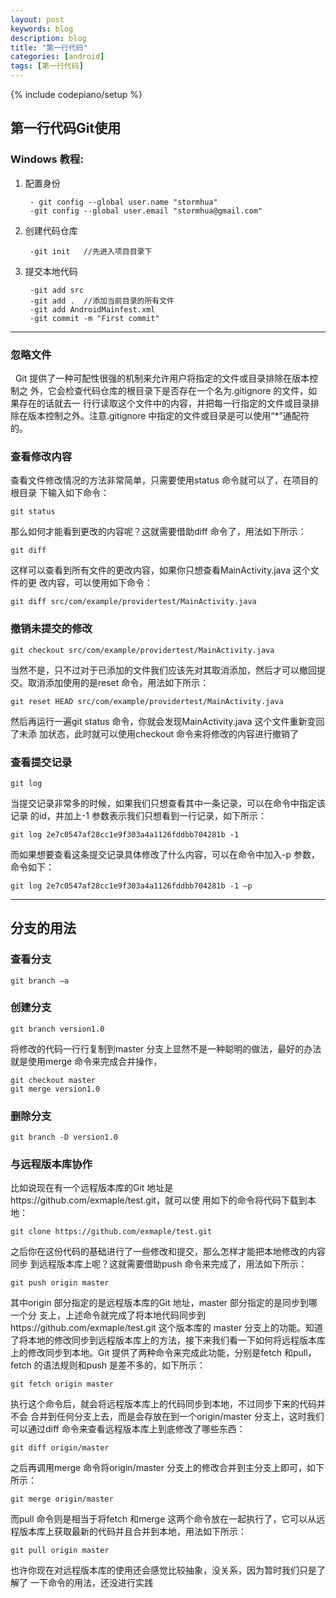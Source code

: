 ```yaml
---
layout: post
keywords: blog
description: blog
title: "第一行代码"
categories: [android]
tags: [第一行代码]
---
```

{% include codepiano/setup %}

## 第一行代码Git使用 ##

###  Windows 教程: ###

1. 配置身份 

		- git config --global user.name "stormhua"
		-git config --global user.email "stormhua@gmail.com"


1. 创建代码仓库

		-git init	//先进入项目目录下

1. 提交本地代码
		
		-git add src
		-git add .	//添加当前目录的所有文件
		-git add AndroidMainfest.xml
		-git commit -m "First commit"

----------

### 忽略文件 ###

&nbsp;&nbsp;Git 提供了一种可配性很强的机制来允许用户将指定的文件或目录排除在版本控制之
外，它会检查代码仓库的根目录下是否存在一个名为.gitignore 的文件，如果存在的话就去一
行行读取这个文件中的内容，并把每一行指定的文件或目录排除在版本控制之外。注意.gitignore 中指定的文件或目录是可以使用“*”通配符的。

### 查看修改内容 ###

查看文件修改情况的方法非常简单，只需要使用status 命令就可以了，在项目的根目录
下输入如下命令：

	git status

那么如何才能看到更改的内容呢？这就需要借助diff 命令了，用法如下所示：

	git diff

这样可以查看到所有文件的更改内容，如果你只想查看MainActivity.java 这个文件的更
改内容，可以使用如下命令：

	git diff src/com/example/providertest/MainActivity.java

### 撤销未提交的修改 ###

	git checkout src/com/example/providertest/MainActivity.java

当然不是，只不过对于已添加的文件我们应该先对其取消添加，然后才可以撤回提交。取消添加使用的是reset 命令，用法如下所示：

	git reset HEAD src/com/example/providertest/MainActivity.java

然后再运行一遍git status 命令，你就会发现MainActivity.java 这个文件重新变回了未添
加状态，此时就可以使用checkout 命令来将修改的内容进行撤销了

### 查看提交记录 ###
	git log

当提交记录非常多的时候，如果我们只想查看其中一条记录，可以在命令中指定该记录
的id，并加上-1 参数表示我们只想看到一行记录，如下所示：

	git log 2e7c0547af28cc1e9f303a4a1126fddbb704281b -1
而如果想要查看这条提交记录具体修改了什么内容，可以在命令中加入-p 参数，命令如下：

	git log 2e7c0547af28cc1e9f303a4a1126fddbb704281b -1 –p

----------

## 分支的用法 ##

### 查看分支 ###

	git branch –a

### 创建分支 ###

	git branch version1.0
将修改的代码一行行复制到master 分支上显然不是一种聪明的做法，最好的办法就是使用merge
命令来完成合并操作，

	git checkout master
	git merge version1.0

### 删除分支 ###

	git branch -D version1.0

### 与远程版本库协作 ###

比如说现在有一个远程版本库的Git 地址是https://github.com/exmaple/test.git，就可以使
用如下的命令将代码下载到本地：

	git clone https://github.com/exmaple/test.git
之后你在这份代码的基础进行了一些修改和提交，那么怎样才能把本地修改的内容同步
到远程版本库上呢？这就需要借助push 命令来完成了，用法如下所示：

	git push origin master
其中origin 部分指定的是远程版本库的Git 地址，master 部分指定的是同步到哪一个分
支上，上述命令就完成了将本地代码同步到https://github.com/exmaple/test.git 这个版本库的
master 分支上的功能。知道了将本地的修改同步到远程版本库上的方法，接下来我们看一下如何将远程版本库上的修改同步到本地。Git 提供了两种命令来完成此功能，分别是fetch 和pull，fetch 的语法规则和push 是差不多的，如下所示：

	git fetch origin master
执行这个命令后，就会将远程版本库上的代码同步到本地，不过同步下来的代码并不会
合并到任何分支上去，而是会存放在到一个origin/master 分支上，这时我们可以通过diff 命令来查看远程版本库上到底修改了哪些东西：

	git diff origin/master
之后再调用merge 命令将origin/master 分支上的修改合并到主分支上即可，如下所示：

	git merge origin/master
而pull 命令则是相当于将fetch 和merge 这两个命令放在一起执行了，它可以从远程版本库上获取最新的代码并且合并到本地，用法如下所示：

	git pull origin master
也许你现在对远程版本库的使用还会感觉比较抽象，没关系，因为暂时我们只是了解了
一下命令的用法，还没进行实践